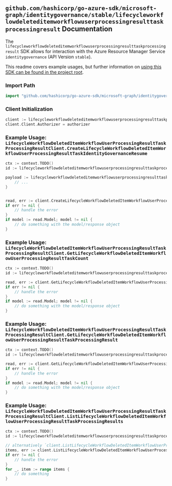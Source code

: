 
## `github.com/hashicorp/go-azure-sdk/microsoft-graph/identitygovernance/stable/lifecycleworkflowdeleteditemworkflowuserprocessingresulttaskprocessingresult` Documentation

The `lifecycleworkflowdeleteditemworkflowuserprocessingresulttaskprocessingresult` SDK allows for interaction with the Azure Resource Manager Service `identitygovernance` (API Version `stable`).

This readme covers example usages, but further information on [using this SDK can be found in the project root](https://github.com/hashicorp/go-azure-sdk/tree/main/docs).

### Import Path

```go
import "github.com/hashicorp/go-azure-sdk/microsoft-graph/identitygovernance/stable/lifecycleworkflowdeleteditemworkflowuserprocessingresulttaskprocessingresult"
```


### Client Initialization

```go
client := lifecycleworkflowdeleteditemworkflowuserprocessingresulttaskprocessingresult.NewLifecycleWorkflowDeletedItemWorkflowUserProcessingResultTaskProcessingResultClientWithBaseURI("https://management.azure.com")
client.Client.Authorizer = authorizer
```


### Example Usage: `LifecycleWorkflowDeletedItemWorkflowUserProcessingResultTaskProcessingResultClient.CreateLifecycleWorkflowDeletedItemWorkflowUserProcessingResultTaskIdentityGovernanceResume`

```go
ctx := context.TODO()
id := lifecycleworkflowdeleteditemworkflowuserprocessingresulttaskprocessingresult.NewIdentityGovernanceLifecycleWorkflowDeletedItemWorkflowIdUserProcessingResultIdTaskProcessingResultID("workflowIdValue", "userProcessingResultIdValue", "taskProcessingResultIdValue")

payload := lifecycleworkflowdeleteditemworkflowuserprocessingresulttaskprocessingresult.CreateLifecycleWorkflowDeletedItemWorkflowUserProcessingResultTaskIdentityGovernanceResumeRequest{
	// ...
}


read, err := client.CreateLifecycleWorkflowDeletedItemWorkflowUserProcessingResultTaskIdentityGovernanceResume(ctx, id, payload)
if err != nil {
	// handle the error
}
if model := read.Model; model != nil {
	// do something with the model/response object
}
```


### Example Usage: `LifecycleWorkflowDeletedItemWorkflowUserProcessingResultTaskProcessingResultClient.GetLifecycleWorkflowDeletedItemWorkflowUserProcessingResultTaskCount`

```go
ctx := context.TODO()
id := lifecycleworkflowdeleteditemworkflowuserprocessingresulttaskprocessingresult.NewIdentityGovernanceLifecycleWorkflowDeletedItemWorkflowIdUserProcessingResultID("workflowIdValue", "userProcessingResultIdValue")

read, err := client.GetLifecycleWorkflowDeletedItemWorkflowUserProcessingResultTaskCount(ctx, id, lifecycleworkflowdeleteditemworkflowuserprocessingresulttaskprocessingresult.DefaultGetLifecycleWorkflowDeletedItemWorkflowUserProcessingResultTaskCountOperationOptions())
if err != nil {
	// handle the error
}
if model := read.Model; model != nil {
	// do something with the model/response object
}
```


### Example Usage: `LifecycleWorkflowDeletedItemWorkflowUserProcessingResultTaskProcessingResultClient.GetLifecycleWorkflowDeletedItemWorkflowUserProcessingResultTaskProcessingResult`

```go
ctx := context.TODO()
id := lifecycleworkflowdeleteditemworkflowuserprocessingresulttaskprocessingresult.NewIdentityGovernanceLifecycleWorkflowDeletedItemWorkflowIdUserProcessingResultIdTaskProcessingResultID("workflowIdValue", "userProcessingResultIdValue", "taskProcessingResultIdValue")

read, err := client.GetLifecycleWorkflowDeletedItemWorkflowUserProcessingResultTaskProcessingResult(ctx, id, lifecycleworkflowdeleteditemworkflowuserprocessingresulttaskprocessingresult.DefaultGetLifecycleWorkflowDeletedItemWorkflowUserProcessingResultTaskProcessingResultOperationOptions())
if err != nil {
	// handle the error
}
if model := read.Model; model != nil {
	// do something with the model/response object
}
```


### Example Usage: `LifecycleWorkflowDeletedItemWorkflowUserProcessingResultTaskProcessingResultClient.ListLifecycleWorkflowDeletedItemWorkflowUserProcessingResultTaskProcessingResults`

```go
ctx := context.TODO()
id := lifecycleworkflowdeleteditemworkflowuserprocessingresulttaskprocessingresult.NewIdentityGovernanceLifecycleWorkflowDeletedItemWorkflowIdUserProcessingResultID("workflowIdValue", "userProcessingResultIdValue")

// alternatively `client.ListLifecycleWorkflowDeletedItemWorkflowUserProcessingResultTaskProcessingResults(ctx, id, lifecycleworkflowdeleteditemworkflowuserprocessingresulttaskprocessingresult.DefaultListLifecycleWorkflowDeletedItemWorkflowUserProcessingResultTaskProcessingResultsOperationOptions())` can be used to do batched pagination
items, err := client.ListLifecycleWorkflowDeletedItemWorkflowUserProcessingResultTaskProcessingResultsComplete(ctx, id, lifecycleworkflowdeleteditemworkflowuserprocessingresulttaskprocessingresult.DefaultListLifecycleWorkflowDeletedItemWorkflowUserProcessingResultTaskProcessingResultsOperationOptions())
if err != nil {
	// handle the error
}
for _, item := range items {
	// do something
}
```
